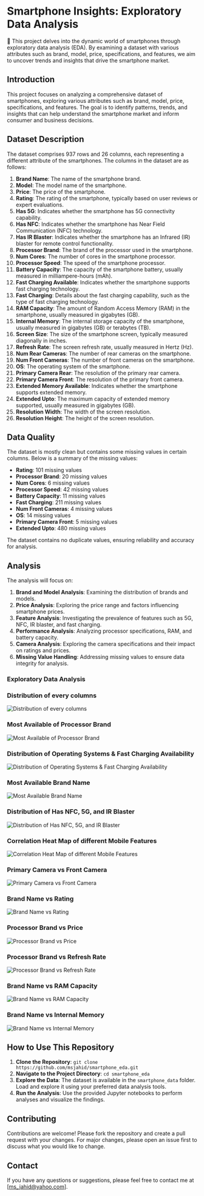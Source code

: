 # Smartphone Insights: Exploratory Data Analysis

📱 This project delves into the dynamic world of smartphones through exploratory data analysis (EDA). By examining a dataset with various attributes such as brand, model, price, specifications, and features, we aim to uncover trends and insights that drive the smartphone market.

## Introduction

This project focuses on analyzing a comprehensive dataset of smartphones, exploring various attributes such as brand, model, price, specifications, and features. The goal is to identify patterns, trends, and insights that can help understand the smartphone market and inform consumer and business decisions.

## Dataset Description

The dataset comprises 937 rows and 26 columns, each representing a different attribute of the smartphones. The columns in the dataset are as follows:

1. **Brand Name**: The name of the smartphone brand.
2. **Model**: The model name of the smartphone.
3. **Price**: The price of the smartphone.
4. **Rating**: The rating of the smartphone, typically based on user reviews or expert evaluations.
5. **Has 5G**: Indicates whether the smartphone has 5G connectivity capability.
6. **Has NFC**: Indicates whether the smartphone has Near Field Communication (NFC) technology.
7. **Has IR Blaster**: Indicates whether the smartphone has an Infrared (IR) blaster for remote control functionality.
8. **Processor Brand**: The brand of the processor used in the smartphone.
9. **Num Cores**: The number of cores in the smartphone processor.
10. **Processor Speed**: The speed of the smartphone processor.
11. **Battery Capacity**: The capacity of the smartphone battery, usually measured in milliampere-hours (mAh).
12. **Fast Charging Available**: Indicates whether the smartphone supports fast charging technology.
13. **Fast Charging**: Details about the fast charging capability, such as the type of fast charging technology.
14. **RAM Capacity**: The amount of Random Access Memory (RAM) in the smartphone, usually measured in gigabytes (GB).
15. **Internal Memory**: The internal storage capacity of the smartphone, usually measured in gigabytes (GB) or terabytes (TB).
16. **Screen Size**: The size of the smartphone screen, typically measured diagonally in inches.
17. **Refresh Rate**: The screen refresh rate, usually measured in Hertz (Hz).
18. **Num Rear Cameras**: The number of rear cameras on the smartphone.
19. **Num Front Cameras**: The number of front cameras on the smartphone.
20. **OS**: The operating system of the smartphone.
21. **Primary Camera Rear**: The resolution of the primary rear camera.
22. **Primary Camera Front**: The resolution of the primary front camera.
23. **Extended Memory Available**: Indicates whether the smartphone supports extended memory.
24. **Extended Upto**: The maximum capacity of extended memory supported, usually measured in gigabytes (GB).
25. **Resolution Width**: The width of the screen resolution.
26. **Resolution Height**: The height of the screen resolution.

## Data Quality

The dataset is mostly clean but contains some missing values in certain columns. Below is a summary of the missing values:

- **Rating**: 101 missing values
- **Processor Brand**: 20 missing values
- **Num Cores**: 6 missing values
- **Processor Speed**: 42 missing values
- **Battery Capacity**: 11 missing values
- **Fast Charging**: 211 missing values
- **Num Front Cameras**: 4 missing values
- **OS**: 14 missing values
- **Primary Camera Front**: 5 missing values
- **Extended Upto**: 480 missing values

The dataset contains no duplicate values, ensuring reliability and accuracy for analysis.

## Analysis

The analysis will focus on:

1. **Brand and Model Analysis**: Examining the distribution of brands and models.
2. **Price Analysis**: Exploring the price range and factors influencing smartphone prices.
3. **Feature Analysis**: Investigating the prevalence of features such as 5G, NFC, IR blaster, and fast charging.
4. **Performance Analysis**: Analyzing processor specifications, RAM, and battery capacity.
5. **Camera Analysis**: Exploring the camera specifications and their impact on ratings and prices.
6. **Missing Value Handling**: Addressing missing values to ensure data integrity for analysis.

### Exploratory Data Analysis

### Distribution of every columns

![Distribution of every columns](smartphone_charts/Distribution%20of%20every%20columns.png)

### Most Available of Processor Brand

![Most Available of Processor Brand](smartphone_charts/Most%20Available%20of%20Processor%20Brand.png)

### Distribution of Operating Systems & Fast Charging Availability

![Distribution of Operating Systems & Fast Charging Availability](smartphone_charts/Distribution%20of%20Operating%20Systems%20&%20Fast%20Charging%20Availability.png)

### Most Available Brand Name

![Most Available Brand Name](smartphone_charts/Most%20Available%20Brand%20Name.png)

### Distribution of Has NFC, 5G, and IR Blaster

![Distribution of Has NFC, 5G, and IR Blaster](smartphone_charts/Distribution%20of%20Has%20NFC,%205G,%20and%20IR%20Blaster.png)

### Correlation Heat Map of different Mobile Features

![Correlation Heat Map of different Mobile Features](smartphone_charts/Correlation%20Heat%20Map%20of%20different%20Mobile%20Features.png)

### Primary Camera vs Front Camera

![Primary Camera vs Front Camera](smartphone_charts/Primary%20Camera%20vs%20Front%20Camera.png)

### Brand Name vs Rating

![Brand Name vs Rating](smartphone_charts/Brand%20Name%20vs%20Rating.png)

### Processor Brand vs Price

![Processor Brand vs Price](smartphone_charts/Processor%20Brand%20vs%20Price.png)

### Processor Brand vs Refresh Rate

![Processor Brand vs Refresh Rate](smartphone_charts/Processor%20Brand%20vs%20Refresh%20Rate.png)

### Brand Name vs RAM Capacity

![Brand Name vs RAM Capacity](smartphone_charts/Brand%20Name%20vs%20RAM%20Capacity.png)

### Brand Name vs Internal Memory

![Brand Name vs Internal Memory](smartphone_charts/Brand%20Name%20vs%20Internal%20Memory.png)

## How to Use This Repository

1. **Clone the Repository**: `git clone https://github.com/msjahid/smartphone_eda.git`
2. **Navigate to the Project Directory**: `cd smartphone_eda`
3. **Explore the Data**: The dataset is available in the `smartphone_data` folder. Load and explore it using your preferred data analysis tools.
4. **Run the Analysis**: Use the provided Jupyter notebooks to perform analyses and visualize the findings.

## Contributing

Contributions are welcome! Please fork the repository and create a pull request with your changes. For major changes, please open an issue first to discuss what you would like to change.

## Contact

If you have any questions or suggestions, please feel free to contact me at [ms_jahid@yahoo.com].

